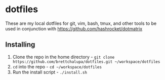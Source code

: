 # dotfiles

These are my local dotfiles for git, vim, bash, tmux, and other tools to be used
in conjunction with https://github.com/hashrocket/dotmatrix

## Installing

1. Clone the repo in the home directory - `git clone https://github.com/brettchalupa/dotfiles.git ~/workspace/dotfiles`
2. `cd` into the repo - `cd ~/workspace/dotfiles`
3. Run the install script - `./install.sh`
